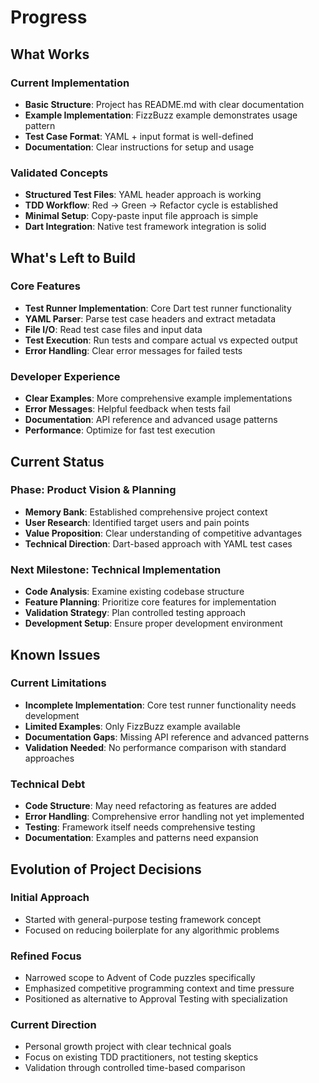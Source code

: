 # Progress

## What Works

### Current Implementation
- **Basic Structure**: Project has README.md with clear documentation
- **Example Implementation**: FizzBuzz example demonstrates usage pattern
- **Test Case Format**: YAML + input format is well-defined
- **Documentation**: Clear instructions for setup and usage

### Validated Concepts
- **Structured Test Files**: YAML header approach is working
- **TDD Workflow**: Red → Green → Refactor cycle is established
- **Minimal Setup**: Copy-paste input file approach is simple
- **Dart Integration**: Native test framework integration is solid

## What's Left to Build

### Core Features
- **Test Runner Implementation**: Core Dart test runner functionality
- **YAML Parser**: Parse test case headers and extract metadata
- **File I/O**: Read test case files and input data
- **Test Execution**: Run tests and compare actual vs expected output
- **Error Handling**: Clear error messages for failed tests

### Developer Experience
- **Clear Examples**: More comprehensive example implementations
- **Error Messages**: Helpful feedback when tests fail
- **Documentation**: API reference and advanced usage patterns
- **Performance**: Optimize for fast test execution

## Current Status

### Phase: Product Vision & Planning
- **Memory Bank**: Established comprehensive project context
- **User Research**: Identified target users and pain points
- **Value Proposition**: Clear understanding of competitive advantages
- **Technical Direction**: Dart-based approach with YAML test cases

### Next Milestone: Technical Implementation
- **Code Analysis**: Examine existing codebase structure
- **Feature Planning**: Prioritize core features for implementation
- **Validation Strategy**: Plan controlled testing approach
- **Development Setup**: Ensure proper development environment

## Known Issues

### Current Limitations
- **Incomplete Implementation**: Core test runner functionality needs development
- **Limited Examples**: Only FizzBuzz example available
- **Documentation Gaps**: Missing API reference and advanced patterns
- **Validation Needed**: No performance comparison with standard approaches

### Technical Debt
- **Code Structure**: May need refactoring as features are added
- **Error Handling**: Comprehensive error handling not yet implemented
- **Testing**: Framework itself needs comprehensive testing
- **Documentation**: Examples and patterns need expansion

## Evolution of Project Decisions

### Initial Approach
- Started with general-purpose testing framework concept
- Focused on reducing boilerplate for any algorithmic problems

### Refined Focus
- Narrowed scope to Advent of Code puzzles specifically
- Emphasized competitive programming context and time pressure
- Positioned as alternative to Approval Testing with specialization

### Current Direction
- Personal growth project with clear technical goals
- Focus on existing TDD practitioners, not testing skeptics
- Validation through controlled time-based comparison
